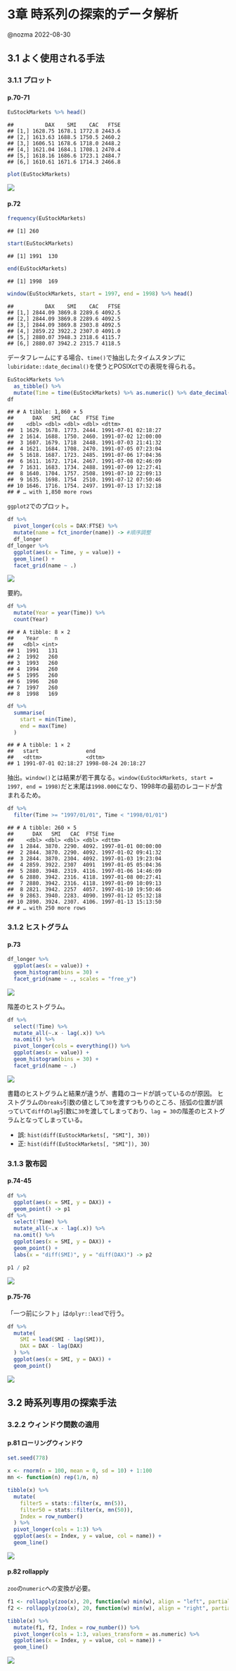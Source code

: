 3章 時系列の探索的データ解析
================
@nozma
2022-08-30

## 3.1 よく使用される手法

### 3.1.1 プロット

#### p.70-71

``` r
EuStockMarkets %>% head()
```

    ##          DAX    SMI    CAC   FTSE
    ## [1,] 1628.75 1678.1 1772.8 2443.6
    ## [2,] 1613.63 1688.5 1750.5 2460.2
    ## [3,] 1606.51 1678.6 1718.0 2448.2
    ## [4,] 1621.04 1684.1 1708.1 2470.4
    ## [5,] 1618.16 1686.6 1723.1 2484.7
    ## [6,] 1610.61 1671.6 1714.3 2466.8

``` r
plot(EuStockMarkets)
```

![](ch03_files/figure-gfm/unnamed-chunk-2-1.png)<!-- -->

#### p.72

``` r
frequency(EuStockMarkets)
```

    ## [1] 260

``` r
start(EuStockMarkets)
```

    ## [1] 1991  130

``` r
end(EuStockMarkets)
```

    ## [1] 1998  169

``` r
window(EuStockMarkets, start = 1997, end = 1998) %>% head()
```

    ##          DAX    SMI    CAC   FTSE
    ## [1,] 2844.09 3869.8 2289.6 4092.5
    ## [2,] 2844.09 3869.8 2289.6 4092.5
    ## [3,] 2844.09 3869.8 2303.8 4092.5
    ## [4,] 2859.22 3922.2 2307.0 4091.0
    ## [5,] 2880.07 3948.3 2318.6 4115.7
    ## [6,] 2880.07 3942.2 2315.7 4118.5

データフレームにする場合、`time()`で抽出したタイムスタンプに`lubiridate::date_decimal()`を使うとPOSIXctでの表現を得られる。

``` r
EuStockMarkets %>% 
  as_tibble() %>% 
  mutate(Time = time(EuStockMarkets) %>% as.numeric() %>% date_decimal()) -> df
df
```

    ## # A tibble: 1,860 × 5
    ##      DAX   SMI   CAC  FTSE Time               
    ##    <dbl> <dbl> <dbl> <dbl> <dttm>             
    ##  1 1629. 1678. 1773. 2444. 1991-07-01 02:18:27
    ##  2 1614. 1688. 1750. 2460. 1991-07-02 12:00:00
    ##  3 1607. 1679. 1718  2448. 1991-07-03 21:41:32
    ##  4 1621. 1684. 1708. 2470. 1991-07-05 07:23:04
    ##  5 1618. 1687. 1723. 2485. 1991-07-06 17:04:36
    ##  6 1611. 1672. 1714. 2467. 1991-07-08 02:46:09
    ##  7 1631. 1683. 1734. 2488. 1991-07-09 12:27:41
    ##  8 1640. 1704. 1757. 2508. 1991-07-10 22:09:13
    ##  9 1635. 1698. 1754  2510. 1991-07-12 07:50:46
    ## 10 1646. 1716. 1754. 2497. 1991-07-13 17:32:18
    ## # … with 1,850 more rows

`ggplot2`でのプロット。

``` r
df %>% 
  pivot_longer(cols = DAX:FTSE) %>% 
  mutate(name = fct_inorder(name)) -> #順序調整
  df_longer
df_longer %>% 
  ggplot(aes(x = Time, y = value)) +
  geom_line() +
  facet_grid(name ~ .)
```

![](ch03_files/figure-gfm/unnamed-chunk-6-1.png)<!-- -->

要約。

``` r
df %>% 
  mutate(Year = year(Time)) %>% 
  count(Year)
```

    ## # A tibble: 8 × 2
    ##    Year     n
    ##   <dbl> <int>
    ## 1  1991   131
    ## 2  1992   260
    ## 3  1993   260
    ## 4  1994   260
    ## 5  1995   260
    ## 6  1996   260
    ## 7  1997   260
    ## 8  1998   169

``` r
df %>% 
  summarise(
    start = min(Time),
    end = max(Time)
  )
```

    ## # A tibble: 1 × 2
    ##   start               end                
    ##   <dttm>              <dttm>             
    ## 1 1991-07-01 02:18:27 1998-08-24 20:18:27

抽出。`window()`とは結果が若干異なる。`window(EuStockMarkets, start = 1997, end = 1998)`だと末尾は`1998.000`になり、1998年の最初のレコードが含まれるため。

``` r
df %>% 
  filter(Time >= "1997/01/01", Time < "1998/01/01")
```

    ## # A tibble: 260 × 5
    ##      DAX   SMI   CAC  FTSE Time               
    ##    <dbl> <dbl> <dbl> <dbl> <dttm>             
    ##  1 2844. 3870. 2290. 4092. 1997-01-01 00:00:00
    ##  2 2844. 3870. 2290. 4092. 1997-01-02 09:41:32
    ##  3 2844. 3870. 2304. 4092. 1997-01-03 19:23:04
    ##  4 2859. 3922. 2307  4091  1997-01-05 05:04:36
    ##  5 2880. 3948. 2319. 4116. 1997-01-06 14:46:09
    ##  6 2880. 3942. 2316. 4118. 1997-01-08 00:27:41
    ##  7 2880. 3942. 2316. 4118. 1997-01-09 10:09:13
    ##  8 2821. 3942. 2257  4057. 1997-01-10 19:50:46
    ##  9 2863. 3940. 2283. 4090. 1997-01-12 05:32:18
    ## 10 2890. 3924. 2307. 4106. 1997-01-13 15:13:50
    ## # … with 250 more rows

### 3.1.2 ヒストグラム

#### p.73

``` r
df_longer %>% 
  ggplot(aes(x = value)) +
  geom_histogram(bins = 30) +
  facet_grid(name ~ ., scales = "free_y")
```

![](ch03_files/figure-gfm/unnamed-chunk-10-1.png)<!-- -->

階差のヒストグラム。

``` r
df %>% 
  select(!Time) %>% 
  mutate_all(~.x - lag(.x)) %>% 
  na.omit() %>% 
  pivot_longer(cols = everything()) %>% 
  ggplot(aes(x = value)) +
  geom_histogram(bins = 30) +
  facet_grid(name ~ .)
```

![](ch03_files/figure-gfm/unnamed-chunk-11-1.png)<!-- -->

書籍のヒストグラムと結果が違うが、書籍のコードが誤っているのが原因。
ヒストグラムの`breaks`引数の値として`30`を渡すつもりのところ、括弧の位置が誤っていて`diff`の`lag`引数に`30`を渡してしまっており、`lag = 30`の階差のヒストグラムとなってしまっている。

-   誤: `hist(diff(EuStockMarkets[, "SMI"], 30))`
-   正: `hist(diff(EuStockMarkets[, "SMI"]), 30)`

### 3.1.3 散布図

#### p.74-45

``` r
df %>% 
  ggplot(aes(x = SMI, y = DAX)) +
  geom_point() -> p1
df %>% 
  select(!Time) %>% 
  mutate_all(~.x - lag(.x)) %>% 
  na.omit() %>% 
  ggplot(aes(x = SMI, y = DAX)) +
  geom_point() +
  labs(x = "diff(SMI)", y = "diff(DAX)") -> p2

p1 / p2
```

![](ch03_files/figure-gfm/unnamed-chunk-12-1.png)<!-- -->

#### p.75-76

「一つ前にシフト」は`dplyr::lead`で行う。

``` r
df %>% 
  mutate(
    SMI = lead(SMI - lag(SMI)),
    DAX = DAX - lag(DAX)
  ) %>% 
  ggplot(aes(x = SMI, y = DAX)) +
  geom_point()
```

![](ch03_files/figure-gfm/unnamed-chunk-13-1.png)<!-- -->

## 3.2 時系列専用の探索手法

### 3.2.2 ウィンドウ関数の適用

#### p.81 ローリングウィンドウ

``` r
set.seed(778)

x <- rnorm(n = 100, mean = 0, sd = 10) + 1:100
mn <- function(n) rep(1/n, n)

tibble(x) %>% 
  mutate(
    filter5 = stats::filter(x, mn(5)),
    filter50 = stats::filter(x, mn(50)),
    Index = row_number()
  ) %>% 
  pivot_longer(cols = 1:3) %>% 
  ggplot(aes(x = Index, y = value, col = name)) +
  geom_line()
```

![](ch03_files/figure-gfm/unnamed-chunk-14-1.png)<!-- -->

#### p.82 rollapply

`zoo`の`numeric`への変換が必要。

``` r
f1 <- rollapply(zoo(x), 20, function(w) min(w), align = "left", partial = TRUE)
f2 <- rollapply(zoo(x), 20, function(w) min(w), align = "right", partial = TRUE)

tibble(x) %>% 
  mutate(f1, f2, Index = row_number()) %>% 
  pivot_longer(cols = 1:3, values_transform = as.numeric) %>% 
  ggplot(aes(x = Index, y = value, col = name)) +
  geom_line()
```

![](ch03_files/figure-gfm/unnamed-chunk-15-1.png)<!-- -->
